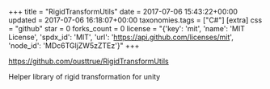 +++
title = "RigidTransformUtils"
date = 2017-07-06 15:43:22+00:00
updated = 2017-07-06 16:18:07+00:00
taxonomies.tags = ["C#"]
[extra]
css = "github"
star = 0
forks_count = 0
license = "{'key': 'mit', 'name': 'MIT License', 'spdx_id': 'MIT', 'url': 'https://api.github.com/licenses/mit', 'node_id': 'MDc6TGljZW5zZTEz'}"
+++

<https://github.com/ousttrue/RigidTransformUtils>

 Helper library of rigid transformation for unity
